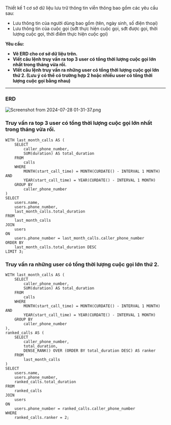 Thiết kế 1 cơ sở dữ liệu lưu trữ thông tin viễn thông bao gồm các yêu cầu sau:

-   Lưu thông tin của người dùng bao gồm (tên, ngày sinh, số điện thoại)
-   Lưu thông tin của cuộc gọi (sđt thực hiện cuộc gọi, sđt được gọi, thời lượng cuộc gọi, thời điểm thực hiện cuộc gọi)

**Yêu cầu:**

-   **Vẽ ERD cho cơ sở dữ liệu trên.**
-   **Viết câu lệnh truy vấn ra top 3 user có tổng thời lượng cuộc gọi lớn nhất trong tháng vừa rồi.**
-   **VIết câu lệnh truy vấn ra những user có tổng thời lượng cuộc gọi lớn thứ 2. (Lưu ý có thể có trường hợp 2 hoặc nhiều user có tổng thời lượng cuộc gọi bằng nhau)**

* * * * *

### ERD

![Screenshot from 2024-07-28 01-31-37.png](https://prod-files-secure.s3.us-west-2.amazonaws.com/4813cda7-9fff-4718-ac21-c276c3665563/ab142731-3ed1-4750-a07c-a1eef4ef3e9c/Screenshot_from_2024-07-28_01-31-37.png)

### **Truy vấn ra top 3 user có tổng thời lượng cuộc gọi lớn nhất trong tháng vừa rồi.**

```
WITH last_month_calls AS (
    SELECT
        caller_phone_number,
        SUM(duration) AS total_duration
    FROM
        calls
    WHERE
        MONTH(start_call_time) = MONTH(CURDATE() - INTERVAL 1 MONTH) AND
        YEAR(start_call_time) = YEAR(CURDATE() - INTERVAL 1 MONTH)
    GROUP BY
        caller_phone_number
)
SELECT
    users.name,
    users.phone_number,
    last_month_calls.total_duration
FROM
    last_month_calls
JOIN
    users
ON
    users.phone_number = last_month_calls.caller_phone_number
ORDER BY
    last_month_calls.total_duration DESC
LIMIT 3;

```

### **Truy vấn ra những user có tổng thời lượng cuộc gọi lớn thứ 2.**

```
WITH last_month_calls AS (
    SELECT
        caller_phone_number,
        SUM(duration) AS total_duration
    FROM
        calls
    WHERE
        MONTH(start_call_time) = MONTH(CURDATE() - INTERVAL 1 MONTH) AND
        YEAR(start_call_time) = YEAR(CURDATE() - INTERVAL 1 MONTH)
    GROUP BY
        caller_phone_number
),
ranked_calls AS (
    SELECT
        caller_phone_number,
        total_duration,
        DENSE_RANK() OVER (ORDER BY total_duration DESC) AS ranker
    FROM
        last_month_calls
)
SELECT
    users.name,
    users.phone_number,
    ranked_calls.total_duration
FROM
    ranked_calls
JOIN
    users
ON
    users.phone_number = ranked_calls.caller_phone_number
WHERE
    ranked_calls.ranker = 2;

```